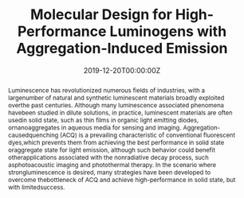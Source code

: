 ---
title: 'Molecular Design for High-Performance Luminogens with Aggregation-Induced Emission'

# Authors
# If you created a profile for a user (e.g. the default `admin` user), write the username (folder name) here
# and it will be replaced with their full name and linked to their profile.
authors:
  - Shidang Xu

# Author notes (optional)
author_notes:
  - 'author'

date: '2019-12-20T00:00:00Z'
doi: 'https://www.proquest.com/openview/ec9a6919fa6ac3afdd9da5f5ee11f6ba/1?cbl=2026366&diss=y&pq-origsite=gscholar&parentSessionId=YLst6DplHs5NQp%2BdM03uYKafWmIwoVPSmuwMC%2FXb4yo%3D'

# Schedule page publish date (NOT publication's date).
publishDate: '2019-12-20T00:00:00Z'

# Publication type.
# Accepts a single type but formatted as a YAML list (for Hugo requirements).
# Enter a publication type from the CSL standard.
publication_types: ['ProQuest Dissertations & Theses']

# Publication name and optional abbreviated publication name.
publication: In *?National University of Singapore (Singapore)?*
publication_short: In *?National University of Singapore (Singapore)?*

abstract: Luminescence has revolutionized numerous fields of industries, with a largenumber of natural and synthetic luminescent materials broadly exploited overthe past centuries. Although many luminescence associated phenomena havebeen studied in dilute solutions, in practice, luminescent materials are often usedin solid state, such as thin films in organic light emitting diodes, ornanoaggregates in aqueous media for sensing and imaging. Aggregation-causedquenching (ACQ) is a prevailing characteristic of conventional fluorescent dyes,which prevents them from achieving the best performance in solid state oraggregate state for light emission, although such behavior could benefit otherapplications associated with the nonradiative decay process, such asphotoacoustic imaging and photothermal therapy. In the scenario where strongluminescence is desired, many strategies have been developed to overcome thebottleneck of ACQ and achieve high-performance in solid state, but with limitedsuccess. 

# Summary. An optional shortened abstract.
summary: Luminescence has revolutionized numerous fields of industries, with a largenumber of natural and synthetic luminescent materials broadly exploited overthe past centuries. Although many luminescence associated phenomena havebeen studied in dilute solutions, in practice, luminescent materials are often usedin solid state, such as thin films in organic light emitting diodes, ornanoaggregates in aqueous media for sensing and imaging. Aggregation-causedquenching (ACQ) is a prevailing characteristic of conventional fluorescent dyes,which prevents them from achieving the best performance in solid state oraggregate state for light emission, although such behavior could benefit otherapplications associated with the nonradiative decay process, such asphotoacoustic imaging and photothermal therapy. In the scenario where strongluminescence is desired, many strategies have been developed to overcome thebottleneck of ACQ and achieve high-performance in solid state, but with limitedsuccess. 
tags: []

# Display this page in the Featured widget?
featured: true

# Custom links (uncomment lines below)
# links:
# - name: Custom Link
#   url: http://example.org

url_pdf: 'https://www.proquest.com/openview/ec9a6919fa6ac3afdd9da5f5ee11f6ba/1?cbl=2026366&diss=y&pq-origsite=gscholar&parentSessionId=YLst6DplHs5NQp%2BdM03uYKafWmIwoVPSmuwMC%2FXb4yo%3D'
url_code: ''
url_dataset: ''
url_poster: ''
url_project: ''
url_slides: ''
url_source: ''
url_video: ''

# Featured image
# To use, add an image named `featured.jpg/png` to your page's folder.
# image:
#   caption: 'Image credit: [**Unsplash**](https://unsplash.com/photos/pLCdAaMFLTE)'
#   focal_point: ''
#   preview_only: false
---